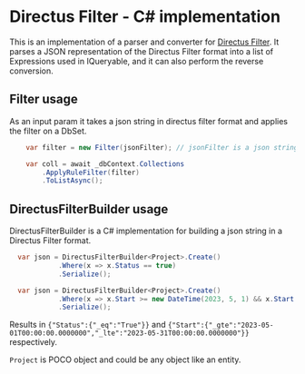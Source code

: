 # Directus Filter - C# implementation
This is an implementation of a parser and converter for  [Directus Filter](https://docs.directus.io/reference/query.html#filter). It parses a JSON representation of the Directus Filter format into a list of Expressions used in IQueryable, and it can also perform the reverse conversion.

## Filter usage
As an input param it takes a json string in directus filter format and applies the filter on a DbSet.

```csharp
    var filter = new Filter(jsonFilter); // jsonFilter is a json string representation in a Directus Filter format

    var coll = await _dbContext.Collections
        .ApplyRuleFilter(filter)
        .ToListAsync();

```

## DirectusFilterBuilder usage

DirectusFilterBuilder is a C# implementation for building a json string in a Directus Filter format.

```csharp
  var json = DirectusFilterBuilder<Project>.Create()
            .Where(x => x.Status == true)
            .Serialize();
```
```csharp
  var json = DirectusFilterBuilder<Project>.Create()
            .Where(x => x.Start >= new DateTime(2023, 5, 1) && x.Start <= new DateTime(2023, 5, 31));
            .Serialize();
```
Results in `{"Status":{"_eq":"True"}}` and `{"Start":{"_gte":"2023-05-01T00:00:00.0000000","_lte":"2023-05-31T00:00:00.0000000"}}` respectively.

`Project` is POCO object and could be any object like an entity.

